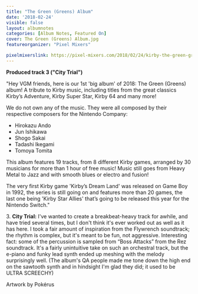 ```yaml
---
title: "The Green (Greens) Album"
date: '2018-02-24'
visible: false
layout: albumnotes
categories: [Album Notes, Featured On]
cover: The Green (Greens) Album.jpg
featureorganizer: "Pixel Mixers"

pixelmixerslink: https://pixel-mixers.com/2018/02/24/kirby-the-green-greens-album/
---
```

**Produced track 3 ("City Trial")**

"Hey VGM friends, here is our 1st 'big album' of 2018: The Green (Greens) album!
A tribute to Kirby music, including titles from the great classics Kirby’s Adventure, Kirby Super Star, Kirby 64 and many more!

We do not own any of the music.
They were all composed by their respective composers for the Nintendo Company:
* Hirokazu Ando
* Jun Ishikawa
* Shogo Sakai
* Tadashi Ikegami
* Tomoya Tomita

This album features 19 tracks, from 8 different Kirby games, arranged by 30 musicians for more than 1 hour of free music!
Music still goes from Heavy Metal to Jazz and with smooth blues or electro and fusion!

The very first Kirby game 'Kirby’s Dream Land' was released on Game Boy in 1992, the series is still going on and features more than 20 games, the last one being 'Kirby Star Allies' that’s going to be released this year for the Nintendo Switch."

3\. **City Trial:** I've wanted to create a breakbeat-heavy track for awhile, and have tried several times, but I don't think it's ever worked out as well as it has here. I took a fair amount of inspiration from the Flywrench soundtrack; the rhythm is complex, but it's meant to be fun, not aggressive. Interesting fact: some of the percussion is sampled from “Boss Attacks” from the Rez soundtrack. It's a fairly unintuitive take on such an orchestral track, but the e-piano and funky lead synth ended up meshing with the melody surprisingly well. (The album's QA people made me tone down the high end on the sawtooth synth and in hindsight I'm glad they did; it used to be ULTRA SCREECHY)

Artwork by Pokérus
